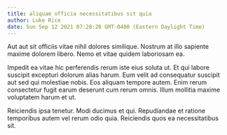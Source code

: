 ```yaml
---
title: aliquam officia necessitatibus sit quia
author: Luke Rice
date: Sun Sep 12 2021 07:28:20 GMT-0400 (Eastern Daylight Time)
---
```

Aut aut sit officiis vitae nihil dolores similique. Nostrum at illo sapiente maxime dolorem libero. Nemo et vitae quidem laboriosam ea.

 Impedit ea vitae hic perferendis rerum iste eius soluta ut. Et qui labore suscipit excepturi dolorum alias harum. Eum velit ad consequatur suscipit aut sed qui molestiae nobis. Eos aliquam tempore autem. Enim rerum consectetur fugit earum deserunt cum rerum omnis. Illum mollitia maxime voluptatem harum et ut.

 Reiciendis ipsa tenetur. Modi ducimus et qui. Repudiandae et ratione temporibus autem vel rerum odio quia. Reiciendis quos ea necessitatibus sit.